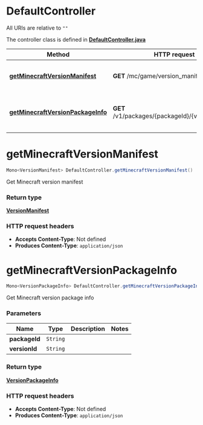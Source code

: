 # DefaultController

All URIs are relative to `""`

The controller class is defined in **[DefaultController.java](../../src/main/java/org/openapitools/controller/DefaultController.java)**

Method | HTTP request | Description
------------- | ------------- | -------------
[**getMinecraftVersionManifest**](#getMinecraftVersionManifest) | **GET** /mc/game/version_manifest.json | Get Minecraft version manifest
[**getMinecraftVersionPackageInfo**](#getMinecraftVersionPackageInfo) | **GET** /v1/packages/{packageId}/{versionId}.json | Get Minecraft version package info

<a id="getMinecraftVersionManifest"></a>
# **getMinecraftVersionManifest**
```java
Mono<VersionManifest> DefaultController.getMinecraftVersionManifest()
```

Get Minecraft version manifest


### Return type
[**VersionManifest**](../../docs/models/VersionManifest.md)


### HTTP request headers
 - **Accepts Content-Type**: Not defined
 - **Produces Content-Type**: `application/json`

<a id="getMinecraftVersionPackageInfo"></a>
# **getMinecraftVersionPackageInfo**
```java
Mono<VersionPackageInfo> DefaultController.getMinecraftVersionPackageInfo(packageIdversionId)
```

Get Minecraft version package info

### Parameters
Name | Type | Description  | Notes
------------- | ------------- | ------------- | -------------
**packageId** | `String` |  |
**versionId** | `String` |  |

### Return type
[**VersionPackageInfo**](../../docs/models/VersionPackageInfo.md)


### HTTP request headers
 - **Accepts Content-Type**: Not defined
 - **Produces Content-Type**: `application/json`


